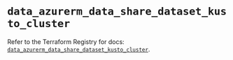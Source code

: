# `data_azurerm_data_share_dataset_kusto_cluster`

Refer to the Terraform Registry for docs: [`data_azurerm_data_share_dataset_kusto_cluster`](https://registry.terraform.io/providers/hashicorp/azurerm/3.101.0/docs/data-sources/data_share_dataset_kusto_cluster).
